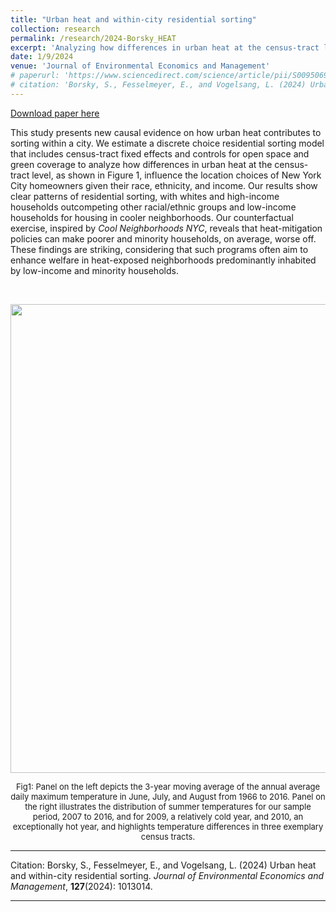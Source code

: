 ```yaml
---
title: "Urban heat and within-city residential sorting"
collection: research
permalink: /research/2024-Borsky_HEAT
excerpt: 'Analyzing how differences in urban heat at the census-tract level influence the location choices of New York City homeowners given their race, ethnicity, and income.'
date: 1/9/2024
venue: 'Journal of Environmental Economics and Management'
# paperurl: 'https://www.sciencedirect.com/science/article/pii/S0095069624000883'
# citation: 'Borsky, S., Fesselmeyer, E., and Vogelsang, L. (2024) Urban heat and within-city residential sorting. Journal of Environmental Economics and Management, 127(2024): 103014.'
---
```


<a href='https://www.sciencedirect.com/science/article/pii/S0095069624000883'>Download paper here</a>

This study presents new causal evidence on how urban heat contributes to sorting within a city. We estimate a discrete choice residential sorting model that includes census-tract fixed effects and controls for open space and green coverage to analyze how differences in urban heat at the census-tract level, as shown in Figure 1, influence the location choices of New York City homeowners given their race, ethnicity, and income. Our results show clear patterns of residential sorting, with whites and high-income households outcompeting other racial/ethnic groups and low-income households for housing in cooler neighborhoods. Our counterfactual exercise, inspired by *Cool Neighborhoods NYC*, reveals that heat-mitigation policies can make poorer and minority households, on average, worse off. These findings are striking, considering that such programs often aim to enhance welfare in heat-exposed neighborhoods predominantly inhabited by low-income and minority households. 

<br />

<p align="center"> 
<img src="https://sborsky.github.io/images/nyc_heat.jpg" width="750">
</p>
<p align="center">
<font size="2">Fig1: Panel on the left depicts the 3-year moving average of the annual average daily maximum temperature in June, July, and August from 1966 to 2016. Panel on the right illustrates the distribution of summer temperatures for our sample period, 2007 to 2016, and for 2009, a relatively cold year, and 2010, an exceptionally hot year, and highlights temperature differences in three exemplary census tracts.</font>
</p>




---

Citation: Borsky, S., Fesselmeyer, E., and Vogelsang, L.  (2024) Urban heat and within-city residential sorting. *Journal of Environmental Economics and Management*, **127**(2024): 1013014.

---


